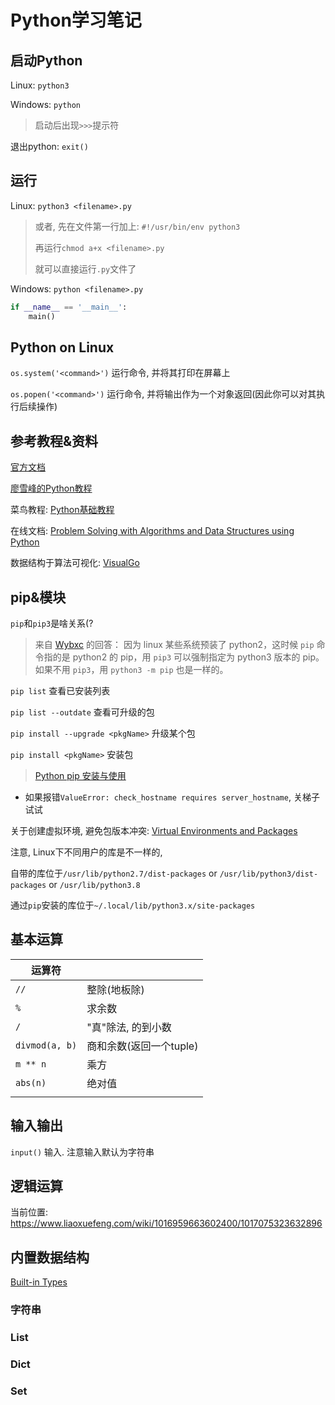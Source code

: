 # Python学习笔记

## 启动Python

Linux: `python3`

Windows: `python`

> 启动后出现`>>>`提示符

退出python: `exit()`



## 运行

Linux: `python3 <filename>.py`

> 或者, 先在文件第一行加上: `#!/usr/bin/env python3`
>
> 再运行`chmod a+x <filename>.py`
>
> 就可以直接运行`.py`文件了

Windows: `python <filename>.py`



```python
if __name__ == '__main__':
    main()
```





## Python on Linux

`os.system('<command>')` 运行命令, 并将其打印在屏幕上

`os.popen('<command>')` 运行命令, 并将输出作为一个对象返回(因此你可以对其执行后续操作)



## 参考教程&资料

[官方文档](https://docs.python.org/3/)

[廖雪峰的Python教程](https://www.liaoxuefeng.com/wiki/1016959663602400)

菜鸟教程: [Python基础教程](https://www.runoob.com/python/python-tutorial.html)

在线文档: [Problem Solving with Algorithms and Data Structures using Python](https://runestone.academy/runestone/books/published/pythonds/index.html)

数据结构于算法可视化: [VisualGo](https://visualgo.net/en)



## pip&模块

`pip`和`pip3`是啥关系(?

> 来自 [Wybxc](https://github.com/Wybxc) 的回答：
> 因为 linux 某些系统预装了 python2，这时候 `pip` 命令指的是 python2 的 pip，用 `pip3` 可以强制指定为 python3 版本的 pip。
> 如果不用 `pip3`，用 `python3 -m pip` 也是一样的。

`pip list` 查看已安装列表

`pip list --outdate` 查看可升级的包

`pip install --upgrade <pkgName>` 升级某个包

`pip install <pkgName>` 安装包

> [Python pip 安装与使用](https://www.runoob.com/w3cnote/python-pip-install-usage.html)

- 如果报错`ValueError: check_hostname requires server_hostname`, 关梯子试试



关于创建虚拟环境, 避免包版本冲突: [Virtual Environments and Packages](https://docs.python.org/3/tutorial/venv.html)



注意, Linux下不同用户的库是不一样的, 

自带的库位于`/usr/lib/python2.7/dist-packages` or `/usr/lib/python3/dist-packages` or `/usr/lib/python3.8`

通过`pip`安装的库位于`~/.local/lib/python3.x/site-packages`







## 基本运算

| 运算符         |                         |
| -------------- | ----------------------- |
| `//`           | 整除(地板除)            |
| `%`            | 求余数                  |
| `/`            | "真"除法, 的到小数      |
| `divmod(a, b)` | 商和余数(返回一个tuple) |
| `m ** n`       | 乘方                    |
| `abs(n)`       | 绝对值                  |
|                |                         |



## 输入输出

`input()`  输入. 注意输入默认为字符串



## 逻辑运算





当前位置: https://www.liaoxuefeng.com/wiki/1016959663602400/1017075323632896



## 内置数据结构

[Built-in Types](https://docs.python.org/3/library/stdtypes.html)

### 字符串



### List



### Dict



### Set





### 



### 
